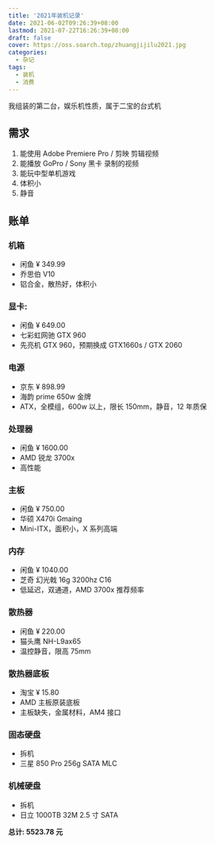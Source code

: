 ```yaml
---
title: '2021年装机记录'
date: 2021-06-02T09:26:39+08:00
lastmod: 2021-07-22T16:26:39+08:00
draft: false
cover: https://oss.soarch.top/zhuangjijilu2021.jpg
categories:
  - 杂记
tags:
  - 装机
  - 消费
---
```


我组装的第二台，娱乐机性质，属于二宝的台式机

<!--more-->

## 需求

1. 能使用 Adobe Premiere Pro / 剪映 剪辑视频
2. 能播放 GoPro / Sony 黑卡 录制的视频
3. 能玩中型单机游戏
4. 体积小
5. 静音

## 账单

### 机箱

- 闲鱼 ¥ 349.99
- 乔思伯 V10
- 铝合金，散热好，体积小

### 显卡:

- 闲鱼 ¥ 649.00
- 七彩虹网驰 GTX 960
- 先亮机 GTX 960，预期换成 GTX1660s / GTX 2060

### 电源

- 京东 ¥ 898.99
- 海韵 prime 650w 金牌
- ATX，全模组，600w 以上，限长 150mm，静音，12 年质保

### 处理器

- 闲鱼 ¥ 1600.00
- AMD 锐龙 3700x
- 高性能

### 主板

- 闲鱼 ¥ 750.00
- 华硕 X470i Gmaing
- Mini-ITX，面积小，X 系列高端

### 内存

- 闲鱼 ¥ 1040.00
- 芝奇 幻光戟 16g 3200hz C16
- 低延迟，双通道，AMD 3700x 推荐频率

### 散热器

- 闲鱼 ¥ 220.00
- 猫头鹰 NH-L9ax65
- 温控静音，限高 75mm

### 散热器底板

- 淘宝 ¥ 15.80
- AMD 主板原装底板
- 主板缺失，金属材料，AM4 接口

### 固态硬盘

- 拆机
- 三星 850 Pro 256g SATA MLC

### 机械硬盘

- 拆机
- 日立 1000TB 32M 2.5 寸 SATA

**总计: 5523.78 元**
